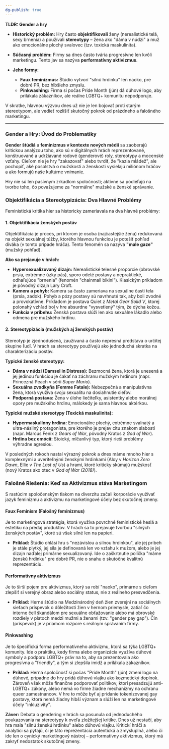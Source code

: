 ```yaml
---
dg-publish: true
---
```

**TLDR: Gender a hry**

- **Historický problém:** Hry často **objektifikovali** ženy (nerealistické telá, sexy brnenia) a používali **stereotypy** – žena ako "dáma v núdzi" a muž ako emocionálne plochý svalovec (tzv. toxická maskulinita).
    
- **Súčasný problém:** Firmy sa dnes často tvária progresívne len kvôli marketingu. Tento jav sa nazýva **performatívny aktivizmus**.
    
- **Jeho formy:**
    
    - **Faux feminizmus:** Štúdio vytvorí "silnú hrdinku" len naoko, pre dobré PR, bez hlbšieho zmyslu.
    - **Pinkwashing:** Firma si počas Pride Month (jún) dá dúhové logo, aby prilákala zákazníkov, ale reálne LGBTQ+ komunitu nepodporuje.

V skratke, hlavnou výzvou dnes už nie je len bojovať proti starým stereotypom, ale vedieť rozlíšiť skutočný pokrok od prázdneho a falošného marketingu.

---

### **Gender a Hry: Úvod do Problematiky**

**Gender štúdiá** a **feminizmus v kontexte nových médií** sa zaoberajú kritickou analýzou toho, ako sú v digitálnych hrách reprezentované, konštruované a udržiavané rodové (genderové) roly, stereotypy a mocenské vzťahy. Cieľom nie je hry "zakazovať" alebo tvrdiť, že "kazia mládež", ale pochopiť, aké posolstvá o mužskosti a ženskosti vysielajú miliónom hráčov a ako formujú naše kultúrne vnímanie.

Hry nie sú len pasívnym zrkadlom spoločnosti; aktívne sa podieľajú na tvorbe toho, čo považujeme za "normálne" mužské a ženské správanie.

### **Objektifikácia a Stereotypizácia: Dva Hlavné Problémy**

Feministická kritika hier sa historicky zameriavala na dva hlavné problémy:

#### **1. Objektifikácia ženských postáv**

Objektifikácia je proces, pri ktorom je osoba (najčastejšie žena) redukovaná na objekt sexuálnej túžby, ktorého hlavnou funkciou je potešiť pohľad diváka (v tomto prípade hráča). Tento fenomén sa nazýva **"male gaze"** (mužský pohľad).

**Ako sa prejavuje v hrách:**

- **Hypersexualizovaný dizajn:** Nerealistické telesné proporcie (obrovské prsia, extrémne úzky pás), sporo odeté postavy a nepraktické, odhaľujúce "brnenia" (fenomén "chainmail bikini"). Klasickým príkladom je pôvodný dizajn Lary Croft.
- **Kamera a pohyb:** Kamera sa často zameriava na sexuálne časti tela (prsia, zadok). Pohyb a pózy postavy sú navrhnuté tak, aby boli zvodné a provokatívne. Príkladom je postava Quiet z _Metal Gear Solid V_, ktorej polonahý vzhľad bol v hre absurdne "vysvetlený" tým, že dýcha kožou.
- **Funkcia v príbehu:** Ženská postava slúži len ako sexuálne lákadlo alebo odmena pre mužského hrdinu.

#### **2. Stereotypizácia (mužských aj ženských postáv)**

Stereotyp je zjednodušená, zaužívaná a často nepresná predstava o určitej skupine ľudí. V hrách sa stereotypy používajú ako jednoduchá skratka na charakterizáciu postáv.

**Typické ženské stereotypy:**

- **Dáma v núdzi (Damsel in Distress):** Bezmocná žena, ktorá je unesená a jej jedinou funkciou je čakať na záchranu mužským hrdinom (napr. Princezná Peach v sérii _Super Mario_).
- **Sexuálna zvodkyňa (Femme Fatale):** Nebezpečná a manipulatívna žena, ktorá využíva svoju sexualitu na dosiahnutie cieľov.
- **Podporná postava:** Žena v úlohe liečiteľky, asistentky alebo morálnej opory pre mužského hrdinu, málokedy je sama hlavnou aktérkou.

**Typické mužské stereotypy (Toxická maskulinita):**

- **Hypermaskulínny hrdina:** Emocionálne plochý, extrémne svalnatý a ultra-násilný protagonista, pre ktorého je prejav citu znakom slabosti (napr. Marcus Fenix z _Gears of War_, pôvodný Kratos z _God of War_).
- **Hrdina bez emócií:** Stoický, mlčanlivý typ, ktorý rieši problémy výhradne agresiou.

V posledných rokoch nastal výrazný pokrok a dnes máme mnoho hier s komplexnými a uveriteľnými ženskými hrdinkami (Aloy v _Horizon Zero Dawn_, Ellie v _The Last of Us_) a hrami, ktoré kriticky skúmajú mužskosť (nový Kratos ako otec v _God of War (2018)_).

### **Falošné Riešenia: Keď sa Aktivizmus stáva Marketingom**

S rastúcim spoločenským tlakom na diverzitu začali korporácie využívať jazyk feminizmu a aktivizmu na marketingové účely bez skutočnej zmeny.

#### **Faux Feminism (Falošný feminizmus)**

Je to marketingová stratégia, ktorá využíva povrchné feministické heslá a estetiku na predaj produktov. V hrách sa to prejavuje tvorbou "silných ženských postáv", ktoré sú však silné len na papieri.

- **Príklad:** Štúdio ohlási hru s "nezávislou a silnou hrdinkou", ale jej príbeh je stále plytký, jej sila je definovaná len vo vzťahu k mužom, alebo je jej dizajn naďalej primárne sexualizovaný. Ide o zaškrtnutie políčka "máme ženskú hrdinku" pre dobré PR, nie o snahu o skutočne kvalitnú reprezentáciu.

#### **Performatívny aktivizmus**

Je to širší pojem pre aktivizmus, ktorý sa robí "naoko", primárne s cieľom zlepšiť si verejný obraz alebo sociálny status, nie z reálneho presvedčenia.

- **Príklad:** Herné štúdio na Medzinárodný deň žien zverejní na sociálnych sieťach príspevok o dôležitosti žien v hernom priemysle, zatiaľ čo interne čelí škandálom pre sexuálne obťažovanie alebo má obrovské rozdiely v platoch medzi mužmi a ženami (tzv. "gender pay gap"). Čin (príspevok) je v priamom rozpore s reálnym správaním firmy.

#### **Pinkwashing**

Je to špecifická forma performatívneho aktivizmu, ktorá sa týka LGBTQ+ komunity. Ide o praktiku, kedy firma alebo organizácia využíva dúhové symboly a podporu LGBTQ+ práv na to, aby sa prezentovala ako progresívna a "friendly", a tým si zlepšila imidž a prilákala zákazníkov.

- **Príklad:** Herná spoločnosť si počas "Pride Month" (jún) zmení logo na dúhové, prípadne do hry pridá dúhovú vlajku ako kozmetický doplnok. Zároveň však môže finančne podporovať politikov, ktorí presadzujú anti-LGBTQ+ zákony, alebo nemá vo firme žiadne mechanizmy na ochranu queer zamestnancov. V hre to môže byť aj pridanie tokenizovanej gay postavy, ktorá nemá žiadny hlbší význam a slúži len na marketingové účely "inkluzivity".

**Záver:** Debata o gendering v hrách sa posunula od jednoduchého poukazovania na stereotypy k oveľa zložitejšej kritike. Dnes už nestačí, aby hra mala "silnú ženskú hrdinku" alebo dúhovú vlajku. Kritickí hráči a analytici sa pýtajú, či je táto reprezentácia autentická a zmysluplná, alebo či ide len o cynický marketingový nástroj – performatívny aktivizmus, ktorý má zakryť nedostatok skutočnej zmeny.